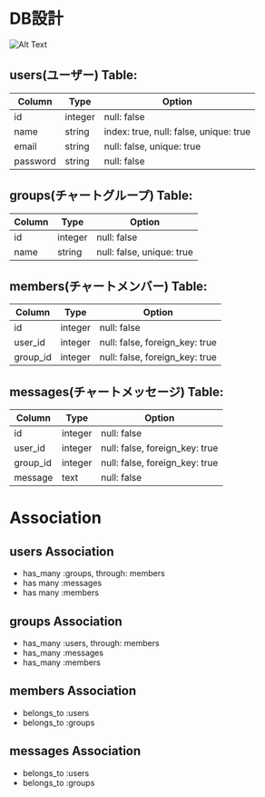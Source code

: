 # DB設計

![Alt Text](https://media.giphy.com/media/vFKqnCdLPNOKc/giphy.gif)

## users(ユーザー) Table:
|Column|Type|Option|
|------|----|-------|
|id|integer|null: false|
|name|string|index: true, null: false, unique: true|
|email|string|null: false, unique: true|
|password|string|null: false|

## groups(チャートグループ) Table:
|Column|Type|Option|
|------|----|-------|
|id|integer|null: false|
|name|string|null: false, unique: true|

## members(チャートメンバー) Table:
|Column|Type|Option|
|------|----|-------|
|id|integer|null: false|
|user_id|integer|null: false, foreign_key: true|
|group_id|integer|null: false, foreign_key: true|

## messages(チャートメッセージ) Table:
|Column|Type|Option|
|------|----|-------|
|id|integer|null: false|
|user_id|integer|null: false, foreign_key: true|
|group_id|integer|null: false, foreign_key: true|
|message|text|null: false|

# Association

## users Association
- has_many :groups, through: members
- has many :messages
- has many :members

## groups Association
- has_many :users, through: members
- has_many :messages
- has_many :members

## members Association
- belongs_to :users
- belongs_to :groups

## messages Association
- belongs_to :users
- belongs_to :groups
